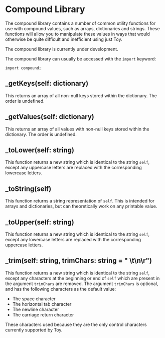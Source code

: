 # Compound Library

The compound library contains a number of common utility functions for use with compound values, such as arrays, dictionaries and strings. These functions will allow you to manipulate these values in ways that would otherwise be quite difficult and inefficient using just Toy.

The compound library is currently under development.

The compound library can usually be accessed with the `import` keyword:

```
import compound;
```

## _getKeys(self: dictionary)

This returns an array of all non-null keys stored within the dictionary. The order is undefined.

## _getValues(self: dictionary)

This returns an array of all values with non-null keys stored within the dictionary. The order is undefined.

## _toLower(self: string)

This function returns a new string which is identical to the string `self`, except any uppercase letters are replaced with the corresponding lowercase letters.

## _toString(self)

This function returns a string representation of `self`. This is intended for arrays and dictionaries, but can theoretically work on any printable value.

## _toUpper(self: string)

This function returns a new string which is identical to the string `self`, except any lowercase letters are replaced with the corresponding uppercase letters.

## _trim(self: string, trimChars: string = " \t\n\r")

This function returns a new string which is identical to the string `self`, except any characters at the beginning or end of `self` which are present in the argument `trimChars` are removed. The argument `trimChars` is optional, and has the following characters as the default value:

* The space character
* The horizontal tab character
* The newline character
* The carriage return character

These characters used because they are the only control characters currently supported by Toy.


